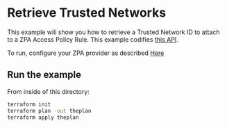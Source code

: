 # Retrieve Trusted Networks

This example will show you how to retrieve a Trusted Network ID to attach to a ZPA Access Policy Rule.
This example codifies [this API](https://help.zscaler.com/zpa/api-reference#/trusted-network-controller/getAllTrustedNetworks).

To run, configure your ZPA provider as described [Here](https://github.com/zscaler/terraform-provider-zpa/blob/master/docs/index.md)

## Run the example

From inside of this directory:

```bash
terraform init
terraform plan -out theplan
terraform apply theplan
```

